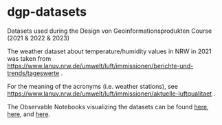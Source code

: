 # dgp-datasets

Datasets used during the Design von Geoinformationsprodukten Course (2021 \& 2022 & 2023)

The weather dataset about temperature/humidity values in NRW in 2021 was taken from https://www.lanuv.nrw.de/umwelt/luft/immissionen/berichte-und-trends/tageswerte .

For the meaning of the acronyms (i.e. weather stations), see https://www.lanuv.nrw.de/umwelt/luft/immissionen/aktuelle-luftqualitaet .

The Observable Notebooks visualizing the datasets can be found [here](https://observablehq.com/@aurioldegbelo/informationsvisualisierung-i), [here](https://observablehq.com/@aurioldegbelo/informationsvisualisierung-ii), and [here](https://observablehq.com/@aurioldegbelo/geovisualisierung).
